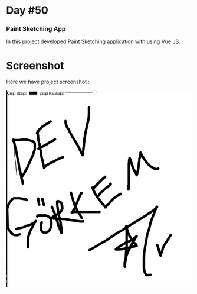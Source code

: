 # Day #50

### Paint Sketching App
In this project developed Paint Sketching application with using Vue JS.

# Screenshot
Here we have project screenshot :

![screenshot](screenshot.png)